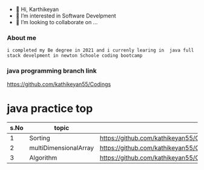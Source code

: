 - 👋 Hi, Karthikeyan
- 👀 I’m interested in Software Develpment
- 💞️ I’m looking to collaborate on ...


<!---
kathikeyan55/kathikeyan55 is a ✨ special ✨ repository because its `README.md` (this file) appears on your GitHub profile.
You can click the Preview link to take a look at your changes.
--->
### About me
    i completed my Be degree in 2021 and i currenly learing in  java full stack develpment in newton Schoole coding bootcamp
   
### java programming branch link
   https://github.com/kathikeyan55/Codings
   
# java practice top 
| s.No | topic | link |
|------|-------|------|
| 1    | Sorting| https://github.com/kathikeyan55/Codings/tree/master/java|
| 2    |multiDimensionalArray| https://github.com/kathikeyan55/Codings/tree/master/java/multiDimensionalArray |
| 3    | Algorithm| https://github.com/kathikeyan55/Codings/tree/master/algorithm |
